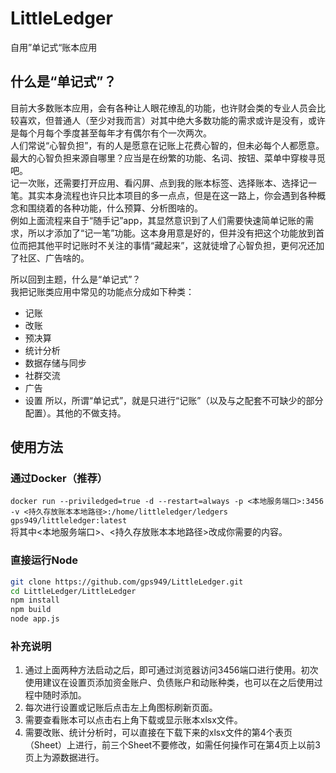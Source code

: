 # LittleLedger
自用”单记式“账本应用

## 什么是“单记式”？
目前大多数账本应用，会有各种让人眼花缭乱的功能，也许财会类的专业人员会比较喜欢，但普通人（至少对我而言）对其中绝大多数功能的需求或许是没有，或许是每个月每个季度甚至每年才有偶尔有个一次两次。   
人们常说“心智负担”，有的人是愿意在记账上花费心智的，但未必每个人都愿意。最大的心智负担来源自哪里？应当是在纷繁的功能、名词、按钮、菜单中穿梭寻觅吧。   
记一次账，还需要打开应用、看闪屏、点到我的账本标签、选择账本、选择记一笔。其实本身流程也许只比本项目的多一点点，但是在这一路上，你会遇到各种概念和围绕着的各种功能，什么预算、分析图啥的。   
例如上面流程来自于“随手记”app，其显然意识到了人们需要快速简单记账的需求，所以才添加了“记一笔”功能。这本身用意是好的，但并没有把这个功能放到首位而把其他平时记账时不关注的事情“藏起来”，这就徒增了心智负担，更何况还加了社区、广告啥的。   

所以回到主题，什么是“单记式”？    
我把记账类应用中常见的功能点分成如下种类：  
- 记账
- 改账
- 预决算
- 统计分析
- 数据存储与同步
- 社群交流
- 广告
- 设置
所以，所谓“单记式”，就是只进行“记账”（以及与之配套不可缺少的部分配置）。其他的不做支持。   

## 使用方法

### 通过Docker（推荐）
```docker run --priviledged=true -d --restart=always -p <本地服务端口>:3456 -v <持久存放账本本地路径>:/home/littleledger/ledgers gps949/littleledger:latest```    
将其中<本地服务端口>、<持久存放账本本地路径>改成你需要的内容。   

### 直接运行Node   
```bash
git clone https://github.com/gps949/LittleLedger.git
cd LittleLedger/LittleLedger
npm install
npm build
node app.js
```   
### 补充说明
1. 通过上面两种方法启动之后，即可通过浏览器访问3456端口进行使用。初次使用建议在设置页添加资金账户、负债账户和动账种类，也可以在之后使用过程中随时添加。
2. 每次进行设置或记账后点击左上角图标刷新页面。
3. 需要查看账本可以点击右上角下载或显示账本xlsx文件。
4. 需要改账、统计分析时，可以直接在下载下来的xlsx文件的第4个表页（Sheet）上进行，前三个Sheet不要修改，如需任何操作可在第4页上以前3页上为源数据进行。

